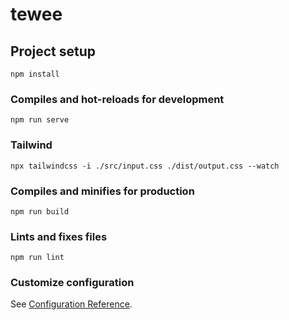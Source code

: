 # tewee

## Project setup
```
npm install
```

### Compiles and hot-reloads for development
```
npm run serve
```

### Tailwind
```
npx tailwindcss -i ./src/input.css ./dist/output.css --watch
```


### Compiles and minifies for production
```
npm run build
```

### Lints and fixes files
```
npm run lint
```

### Customize configuration
See [Configuration Reference](https://cli.vuejs.org/config/).
